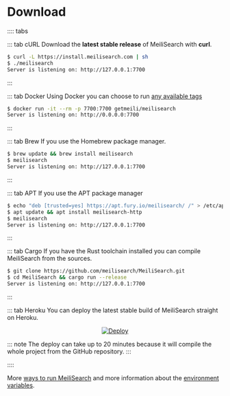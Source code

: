 # Download

:::: tabs

::: tab cURL
Download the **latest stable release** of MeiliSearch with **curl**.
```bash
$ curl -L https://install.meilisearch.com | sh
$ ./meilisearch
Server is listening on: http://127.0.0.1:7700
```
:::

::: tab Docker
Using Docker you can choose to run [any available tags](https://hub.docker.com/r/getmeili/meilisearch/tags)
```bash
$ docker run -it --rm -p 7700:7700 getmeili/meilisearch
Server is listening on: http://0.0.0.0:7700
```
:::

::: tab Brew
If you use the Homebrew package manager.
```bash
$ brew update && brew install meilisearch
$ meilisearch
Server is listening on: http://127.0.0.1:7700
```
:::

::: tab APT
If you use the APT package manager
```bash
$ echo "deb [trusted=yes] https://apt.fury.io/meilisearch/ /" > /etc/apt/sources.list.d/fury.list
$ apt update && apt install meilisearch-http
$ meilisearch
Server is listening on: http://127.0.0.1:7700
```
:::

::: tab Cargo
If you have the Rust toolchain installed you can compile MeiliSearch from the sources.
```bash
$ git clone https://github.com/meilisearch/MeiliSearch.git
$ cd MeiliSearch && cargo run --release
Server is listening on: http://127.0.0.1:7700
```
:::

::: tab Heroku
You can deploy the latest stable build of MeiliSearch straight on Heroku.

<p align="center">
  <a href="https://heroku.com/deploy?template=https://github.com/meilisearch/MeiliSearch">
    <img src="https://www.herokucdn.com/deploy/button.svg" alt="Deploy">
  </a>
</p>

::: note
The deploy can take up to 20 minutes because it will compile the whole project from the GitHub repository.
:::


::::

More [ways to run MeiliSearch](/guides/advanced_guides/binary.md) and more information about the [environment variables](/guides/advanced_guides/binary.md#environment-variables).
